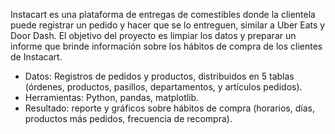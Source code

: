 Instacart es una plataforma de entregas de comestibles donde la clientela puede registrar un pedido y hacer que se lo entreguen, similar a Uber Eats y Door Dash. El objetivo del proyecto es limpiar los datos y preparar un informe que brinde información sobre los hábitos de compra de los clientes de Instacart. 

- Datos: Registros de pedidos y productos, distribuidos en 5 tablas (órdenes, productos, pasillos, departamentos, y artículos pedidos).
- Herramientas: Python, pandas, matplotlib.
- Resultado: reporte y gráficos sobre hábitos de compra (horarios, días, productos más pedidos, frecuencia de recompra). 
